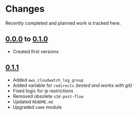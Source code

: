 # Changes
Recently completed and planned work is tracked here.

## [0.0.0](.) to [0.1.0](.)
- Created first versions

## [0.1.1](.)
- Added `aws_cloudwatch_log_group`
- Added variable for `redirects` _(tested and works with git)_
- Fixed logic for ip restrictions
- Removed obsolete `s3d-post-flow`
- Updated `README.md`
- Upgraded `name` module
